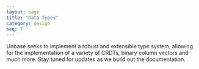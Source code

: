 ```yaml
---
layout: page
title: "Data Types"
category: design
seq: 7
---
```


Unbase seeks to implement a robust and extensible type system, allowing for the implementation of a variety of CRDTs, binary column vectors and much more. Stay tuned for updates as we build out the documentation.
